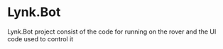 # Lynk.Bot
Lynk.Bot project consist of the code for running on the rover and the UI code used to control it 
